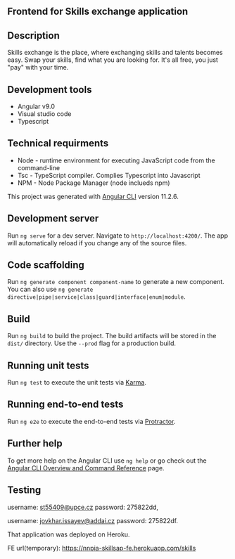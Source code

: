 ## Frontend for Skills exchange application

## Description

Skills exchange is the place, where exchanging skills and talents becomes easy. Swap your skills, find what you are looking for. It's all free, you just "pay" with your time.

## Development tools

* Angular v9.0
* Visual studio code
* Typescript

## Technical requirments

* Node - runtime environment for executing JavaScript code from the command-line
* Tsc - TypeScript compiler. Complies Typescript into Javascript
* NPM - Node Package Manager (node inclueds npm)

This project was generated with [Angular CLI](https://github.com/angular/angular-cli) version 11.2.6.

## Development server

Run `ng serve` for a dev server. Navigate to `http://localhost:4200/`. The app will automatically reload if you change any of the source files.

## Code scaffolding

Run `ng generate component component-name` to generate a new component. You can also use `ng generate directive|pipe|service|class|guard|interface|enum|module`.

## Build

Run `ng build` to build the project. The build artifacts will be stored in the `dist/` directory. Use the `--prod` flag for a production build.

## Running unit tests

Run `ng test` to execute the unit tests via [Karma](https://karma-runner.github.io).

## Running end-to-end tests

Run `ng e2e` to execute the end-to-end tests via [Protractor](http://www.protractortest.org/).

## Further help

To get more help on the Angular CLI use `ng help` or go check out the [Angular CLI Overview and Command Reference](https://angular.io/cli) page.

## Testing

username: st55409@upce.cz password: 275822dd,

username: jovkhar.issayev@addai.cz password: 275822df.

That application was deployed on Heroku.

FE url(temporary): https://nnpia-skillsap-fe.herokuapp.com/skills
